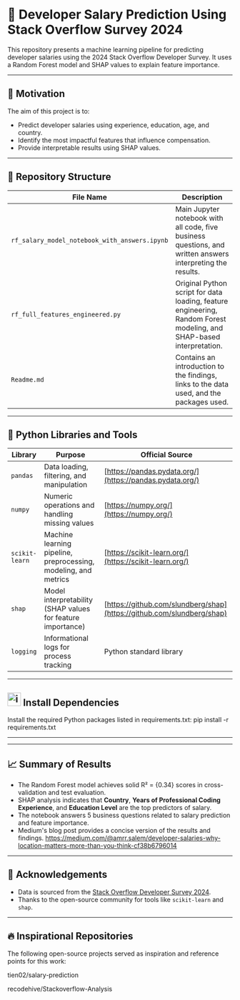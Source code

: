 # 🧠 Developer Salary Prediction Using Stack Overflow Survey 2024

This repository presents a machine learning pipeline for predicting developer salaries using the 2024 Stack Overflow Developer Survey. It uses a Random Forest model and SHAP values to explain feature importance.

---

## 📌 Motivation

The aim of this project is to:
- Predict developer salaries using experience, education, age, and country.
- Identify the most impactful features that influence compensation.
- Provide interpretable results using SHAP values.


---

## 📂 Repository Structure

| File Name                                     | Description                                                                                                          |
| --------------------------------------------- | -------------------------------------------------------------------------------------------------------------------- |
| `rf_salary_model_notebook_with_answers.ipynb` | Main Jupyter notebook with all code, five business questions, and written answers interpreting the results.          |
| `rf_full_features_engineered.py`              | Original Python script for data loading, feature engineering, Random Forest modeling, and SHAP-based interpretation. |
| `Readme.md`                                   | Contains an introduction to the findings, links to the data used, and the packages used. |


---
## 🧰 Python Libraries and Tools


| Library        | Purpose                                                         | Official Source                                                        |
| -------------- | --------------------------------------------------------------- | ---------------------------------------------------------------------- |
| `pandas`       | Data loading, filtering, and manipulation                       | [https://pandas.pydata.org/](https://pandas.pydata.org/)               |
| `numpy`        | Numeric operations and handling missing values                  | [https://numpy.org/](https://numpy.org/)                               |
| `scikit-learn` | Machine learning pipeline, preprocessing, modeling, and metrics | [https://scikit-learn.org/](https://scikit-learn.org/)                 |
| `shap`         | Model interpretability (SHAP values for feature importance)     | [https://github.com/slundberg/shap](https://github.com/slundberg/shap) |
| `logging`      | Informational logs for process tracking                         | Python standard library                                                |

---
## <img width="30" height="30" alt="image" src="https://github.com/user-attachments/assets/53e78f24-8cdd-43c2-9324-a42b9687468f" />  Install Dependencies 
Install the required Python packages listed in requirements.txt:
pip install -r requirements.txt

---

---

## 📈 Summary of Results

- The Random Forest model achieves solid R² = {0.34} scores in cross-validation and test evaluation.
- SHAP analysis indicates that **Country**, **Years of Professional Coding Experience**, and **Education Level** are the top predictors of salary.
- The notebook answers 5 business questions related to salary prediction and feature importance.
- Medium's blog post provides a concise version of the results and findings. https://medium.com/@amrr.salem/developer-salaries-why-location-matters-more-than-you-think-cf38b6796014

---

## 🙏 Acknowledgements

- Data is sourced from the [Stack Overflow Developer Survey 2024](https://survey.stackoverflow.co/datasets/stack-overflow-developer-survey-2024.zip).
- Thanks to the open-source community for tools like `scikit-learn` and `shap`.
---
## 🔥 Inspirational Repositories
The following open-source projects served as inspiration and reference points for this work:

tien02/salary-prediction

recodehive/Stackoverflow-Analysis


